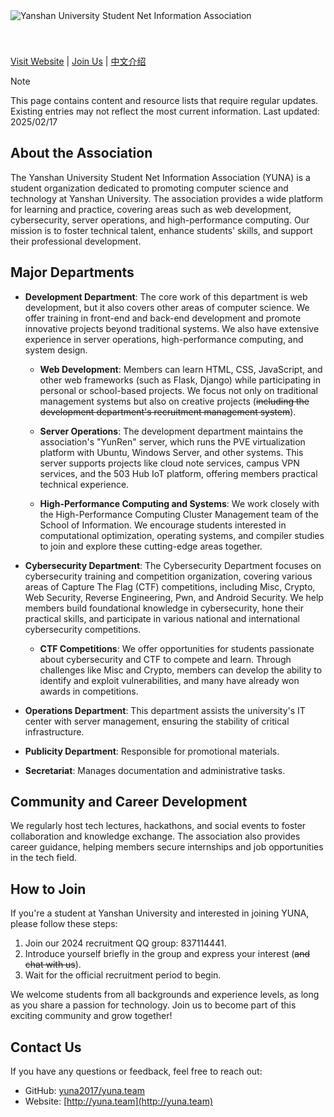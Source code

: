 <img src="https://yuna2017.github.io/yuna.team/logo-doubleline.svg" alt="Yanshan University Student Net Information Association" style="padding: 40px 0;"/>

[Visit Website](http://yuna.team/) | [Join Us](http://yuna.team/join-us/how-to.html) | [中文介绍](https://github.com/yuna2017/yuna.team/blob/main/README.md)

> [!NOTE]
> This page contains content and resource lists that require regular updates. Existing entries may not reflect the most current information.
> Last updated: 2025/02/17

## About the Association

The Yanshan University Student Net Information Association (YUNA) is a student organization dedicated to promoting computer science and technology at Yanshan University. The association provides a wide platform for learning and practice, covering areas such as web development, cybersecurity, server operations, and high-performance computing. Our mission is to foster technical talent, enhance students' skills, and support their professional development.

## Major Departments

- **Development Department**: The core work of this department is web development, but it also covers other areas of computer science. We offer training in front-end and back-end development and promote innovative projects beyond traditional systems. We also have extensive experience in server operations, high-performance computing, and system design.

  - **Web Development**: Members can learn HTML, CSS, JavaScript, and other web frameworks (such as Flask, Django) while participating in personal or school-based projects. We focus not only on traditional management systems but also on creative projects (~~including the development department's recruitment management system~~).

  - **Server Operations**: The development department maintains the association's "YunRen" server, which runs the PVE virtualization platform with Ubuntu, Windows Server, and other systems. This server supports projects like cloud note services, campus VPN services, and the 503 Hub IoT platform, offering members practical technical experience.

  - **High-Performance Computing and Systems**: We work closely with the High-Performance Computing Cluster Management team of the School of Information. We encourage students interested in computational optimization, operating systems, and compiler studies to join and explore these cutting-edge areas together.

- **Cybersecurity Department**: The Cybersecurity Department focuses on cybersecurity training and competition organization, covering various areas of Capture The Flag (CTF) competitions, including Misc, Crypto, Web Security, Reverse Engineering, Pwn, and Android Security. We help members build foundational knowledge in cybersecurity, hone their practical skills, and participate in various national and international cybersecurity competitions.

  - **CTF Competitions**: We offer opportunities for students passionate about cybersecurity and CTF to compete and learn. Through challenges like Misc and Crypto, members can develop the ability to identify and exploit vulnerabilities, and many have already won awards in competitions.

- **Operations Department**: This department assists the university's IT center with server management, ensuring the stability of critical infrastructure.
- **Publicity Department**: Responsible for promotional materials.
- **Secretariat**: Manages documentation and administrative tasks.

## Community and Career Development

We regularly host tech lectures, hackathons, and social events to foster collaboration and knowledge exchange. The association also provides career guidance, helping members secure internships and job opportunities in the tech field.

## How to Join

If you're a student at Yanshan University and interested in joining YUNA, please follow these steps:

1. Join our 2024 recruitment QQ group: 837114441.
2. Introduce yourself briefly in the group and express your interest (~~and chat with us~~).
3. Wait for the official recruitment period to begin.

We welcome students from all backgrounds and experience levels, as long as you share a passion for technology. Join us to become part of this exciting community and grow together!

## Contact Us

If you have any questions or feedback, feel free to reach out:

- GitHub: [yuna2017/yuna.team](https://github.com/yuna2017/yuna.team)
- Website: [http://yuna.team](http://yuna.team)
